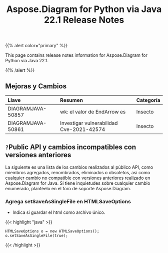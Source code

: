 ﻿---
title: Aspose.Diagram for Python via Java 22.1 Release Notes
type: docs
weight: 27
url: /es/java/aspose-diagram-for-python-via-java-22-1-release-notes/
---
{{% alert color="primary" %}}

This page contains release notes information for Aspose.Diagram for Python via Java 22.1.


{{% /alert %}}
## **Mejoras y Cambios**

|**Llave**|**Resumen**|**Categoría**|
|:- |:- |:- |
|DIAGRAMJAVA-50857|wk: el valor de EndArrow es|Insecto|
|DIAGRAMJAVA-50861|Investigar vulnerabilidad Cve-2021-42574|Insecto|

## `?`**Public API y cambios incompatibles con versiones anteriores**
La siguiente es una lista de los cambios realizados al público API, como miembros agregados, renombrados, eliminados o obsoletos, así como cualquier cambio no compatible con versiones anteriores realizado en Aspose.Diagram for Java. Si tiene inquietudes sobre cualquier cambio enumerado, plantéelo en el foro de soporte Aspose.Diagram.

### **Agrega setSaveAsSingleFile en HTMLSaveOptions**
- Indica si guardar el html como archivo único.

{{< highlight "java" >}}

    HTMLSaveOptions o = new HTMLSaveOptions();    
    o.setSaveAsSingleFile(true);

{{< /highlight >}}

